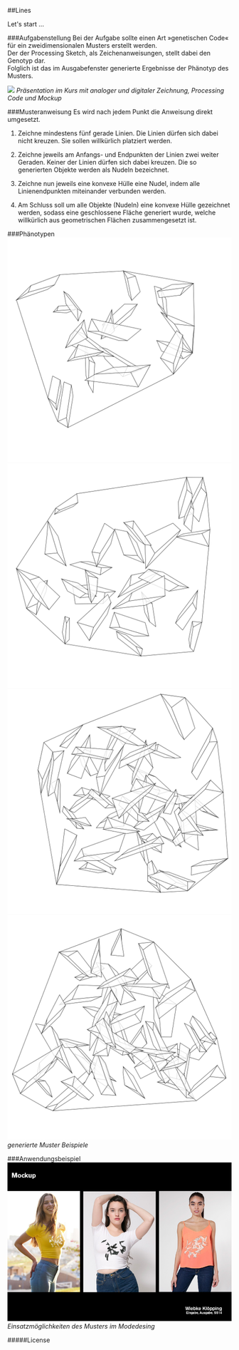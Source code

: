 ##Lines  

Let's start ...

###Aufgabenstellung
Bei der Aufgabe sollte einen Art »genetischen Code« für ein zweidimensionalen Musters erstellt werden.  
Der der Processing Sketch, als Zeichenanweisungen, stellt dabei den Genotyp dar.  
Folglich ist das im Ausgabefenster generierte Ergebnisse der Phänotyp des Musters.

![](images01/untitelt02.jpg)
*Präsentation im Kurs mit analoger und digitaler Zeichnung, Processing Code und Mockup*

###Musteranweisung
Es wird nach jedem Punkt die Anweisung direkt umgesetzt. 

1. Zeichne mindestens fünf gerade Linien. Die Linien dürfen sich dabei nicht kreuzen. Sie sollen willkürlich platziert werden.

2. Zeichne jeweils am Anfangs- und Endpunkten der Linien zwei weiter Geraden. Keiner der Linien dürfen sich dabei kreuzen. Die so generierten Objekte werden als Nudeln bezeichnet.

3. Zeichne nun jeweils eine konvexe Hülle eine Nudel, indem alle Linienendpunkten miteinander verbunden werden.

4. Am Schluss soll um alle Objekte (Nudeln) eine konvexe Hülle gezeichnet werden, sodass eine geschlossene Fläche generiert wurde, welche willkürlich aus geometrischen Flächen zusammengesetzt ist.

###Phänotypen
![](images01/linesA-032.png)  
![](images01/linesA-034.png)  
![](images01/linesA-051.png)  
![](images01/linesA-055.png)
*generierte Muster Beispiele*
  
###Anwendungsbeispiel
![](images01/mockup.png)
*Einsatzmöglichkeiten des Musters im Modedesing*

#####License


